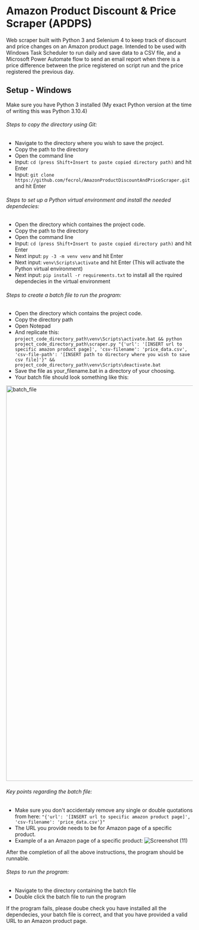 # Amazon Product Discount & Price Scraper (APDPS)

Web scraper built with Python 3 and Selenium 4 to keep track of discount and price changes on an Amazon product page. Intended to be used with Windows Task Scheduler to run daily and save data to a CSV file, and a Microsoft Power Automate flow to send an email report when there is a price difference between the price registered on script run and the price registered the previous day.

## Setup - Windows

Make sure you have Python 3 installed (My exact Python version at the time of writing this was Python 3.10.4)

###### Steps to copy the directory using Git:
- Navigate to the directory where you wish to save the project.
- Copy the path to the directory
- Open the command line
- Input: ```cd (press Shift+Insert to paste copied directory path)``` and hit Enter
- Input: ```git clone https://github.com/fecrol/AmazonProductDiscountAndPriceScraper.git``` and hit Enter

###### Steps to set up a Python virtual environment and install the needed dependecies:
- Open the directory which containes the project code.
- Copy the path to the directory
- Open the command line
- Input: ```cd (press Shift+Insert to paste copied directory path)``` and hit Enter
- Next input: ```py -3 -m venv venv``` and hit Enter
- Next input: ```venv\Scripts\activate``` and hit Enter (This will activate the Python virtual environment)
- Next input: ```pip install -r requirements.txt``` to install all the rquired dependecies in the virtual environment

###### Steps to create a batch file to run the program:
- Open the directory which contains the project code.
- Copy the directory path
- Open Notepad
- And replicate this:
```project_code_directory_path\venv\Scripts\activate.bat && python project_code_directory_path\scraper.py "{'url': '[INSERT url to specific amazon product page]', 'csv-filename': 'price_data.csv', 'csv-file-path': '[INSERT path to directory where you wish to save csv file]'}" && project_code_directory_path\venv\Scripts\deactivate.bat```
- Save the file as your_filename.bat in a directory of your choosing.
- Your batch file should look something like this:
<img width="1064" alt="batch_file" src="https://user-images.githubusercontent.com/38907699/183686677-ad8a9bdf-d39f-428f-ae1b-67ff2d31adeb.PNG">

###### Key points regarding the batch file:
- Make sure you don't accidentaly remove any single or double quotations from here: ```"{'url': '[INSERT url to specific amazon product page]', 'csv-filename': 'price_data.csv'}"```
- The URL you provide needs to be for Amazon page of a specific product.
- Example of a an Amazon page of a specific product:
![Screenshot (11)](https://user-images.githubusercontent.com/38907699/183686007-70368ffd-d0c9-47ac-b6a3-61493d55b3d8.png)

After the completion of all the above instructions, the program should be runnable.

###### Steps to run the program:
- Navigate to the directory containing the batch file
- Double click the batch file to run the program

If the program fails, please doube check you have installed all the dependecies, your batch file is correct, and that you have provided a valid URL to an Amazon product page.
